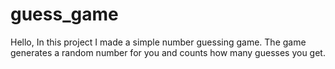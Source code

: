 # guess_game
Hello, In this project I made a simple number guessing game. The game generates a random number for you and counts how many guesses you get.
